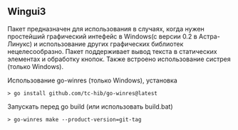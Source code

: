 ## Wingui3

Пакет предназначен для использования в случаях, когда нужен простейший графический интефейс в Windows(c версии 0.2 в Астра-Линукс) и использование других графических библиотек нецелесообразно. Пакет поддерживает вывод текста в статических элементах и обработку кнопок.
Также встроено использование систрея (только Windows).

Использование go-winres (только Windows), установка
```
> go install github.com/tc-hib/go-winres@latest
```
Запускать перед go build (или использовать build.bat)
```
> go-winres make --product-version=git-tag
```